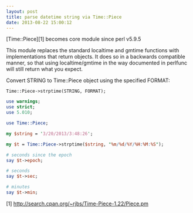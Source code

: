 ```yaml
---
layout: post
title: parse datetime string via Time::Piece
date: 2013-08-22 15:00:12
---
```


[Time::Piece][1] becomes core module since perl v5.9.5

This module replaces the standard localtime and gmtime functions with
implementations that return objects. It does so in a backwards compatible
manner, so that using localtime/gmtime in the way documented in perlfunc
will still return what you expect.

Convert STRING to Time::Piece object using the specified FORMAT:

    Time::Piece->strptime(STRING, FORMAT);

```perl
use warnings;
use strict;
use 5.010;

use Time::Piece;

my $string = '3/20/2013/3:48:26';

my $t = Time::Piece->strptime($string, "%m/%d/%Y/%H:%M:%S");

# seconds since the epoch
say $t->epoch;

# seconds
say $t->sec;

# minutes
say $t->min;

```

[1] http://search.cpan.org/~rjbs/Time-Piece-1.22/Piece.pm
